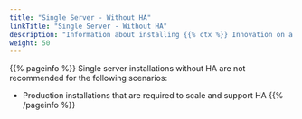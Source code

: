 ```yaml
---
title: "Single Server - Without HA"
linkTitle: "Single Server - Without HA"
description: "Information about installing {{% ctx %}} Innovation on a single on-premise server without high availability (HA), including: information about components, supported architectures, prerequisites and installation instructions."
weight: 50
---
```


{{% pageinfo %}}
Single server installations without HA are not recommended for the following scenarios:

* Production installations that are required to scale and support HA
{{% /pageinfo %}}
